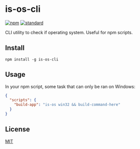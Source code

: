 # is-os-cli

[![npm][npm-image]][npm-url]
[![standard][standard-image]][standard-url]

[npm-image]: https://img.shields.io/npm/v/is-os-cli.svg?style=flat-square
[npm-url]: https://www.npmjs.com/package/is-os-cli
[standard-image]: https://img.shields.io/badge/code%20style-standard-brightgreen.svg?style=flat-square
[standard-url]: http://npm.im/standard

CLI utility to check if operating system. Useful for npm scripts.

## Install

```
npm install -g is-os-cli
```

## Usage

In your npm script, some task that can only be ran on Windows:

```json
{
  "scripts": {
    "build-app": "is-os win32 && build-command-here"
  }
}
```




## License

[MIT](LICENSE.md)
